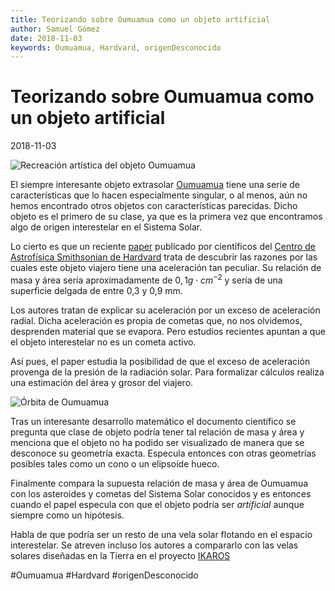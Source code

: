 ```yaml
---
title: Teorizando sobre Oumuamua como un objeto artificial
author: Samuel Gómez
date: 2018-11-03
keywords: Oumuamua, Hardvard, origenDesconocido
---
```


# Teorizando sobre Oumuamua como un objeto artificial

2018-11-03

![Recreación artística del objeto Oumuamua](https://cdn.eso.org/images/screen/eso1737a.jpg)

El siempre interesante objeto extrasolar [Oumuamua](https://es.wikipedia.org/wiki/1I/ʻOumuamua) tiene
una serie de características que lo hacen especialmente singular, o al menos, aún no hemos
encontrado otros objetos con características parecidas. Dicho objeto es el primero
de su clase, ya que es la primera vez que encontramos algo de origen interestelar
en el Sistema Solar.

Lo cierto es que un reciente [paper](https://arxiv.org/abs/1810.11490) publicado por científicos del
[Centro de Astrofísica Smithsonian de Hardvard](https://www.cfa.harvard.edu) trata de descubrir las razones
por las cuales este objeto viajero tiene una aceleración tan peculiar. Su relación de masa y área sería
aproximadamente de $0,1 g \cdot cm^{-2}$ y sería de una superficie delgada de entre 0,3 y 0,9 mm.

Los autores tratan de explicar su aceleración por un exceso de aceleración radial. Dicha aceleración es
propia de cometas que, no nos olvidemos, desprenden material que se evapora. Pero estudios recientes
apuntan a que el objeto interestelar no es un cometa activo.

Así pues, el paper estudia la posibilidad de que el exceso de aceleración provenga de la presión
de la radiación solar. Para formalizar cálculos realiza una estimación del área y grosor del viajero.

![Órbita de Oumuamua](https://cdn.eso.org/images/screen/eso1737c.jpg)

Tras un interesante desarrollo matemático el documento científico se pregunta que clase
de objeto podría tener tal relación de masa y área y menciona que el objeto no ha podido ser visualizado
de manera que se desconoce su geometría exacta. Especula entonces con otras geometrías posibles
tales como un cono o un elipsoide hueco.

Finalmente compara la supuesta relación de masa y área de Oumuamua con los asteroides y cometas del Sistema Solar
conocidos y es entonces cuando el papel especula con que el objeto podría ser *artíficial* aunque siempre
como un hipótesis.

Habla de que podría ser un resto de una vela solar flotando en el espacio interestelar.
Se atreven incluso los autores a compararlo con las velas solares diseñadas en la Tierra en el proyecto [IKAROS](https://es.wikipedia.org/wiki/IKAROS)

#Oumuamua #Hardvard #origenDesconocido